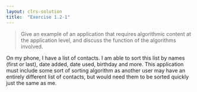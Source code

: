 ```yaml
---
layout: clrs-solution
title:  "Exercise 1.2-1"
---
```

>Give an example of an application that requires algorithmic content at the application level, and discuss the function of the algorithms involved.

On my phone, I have a list of contacts. I am able to sort this list by names (first or last), date added, date used, birthday and more. This application must include some sort of sorting algorithm as another user may have an entirely different list of contacts, but would need them to be sorted quickly just the same as me.